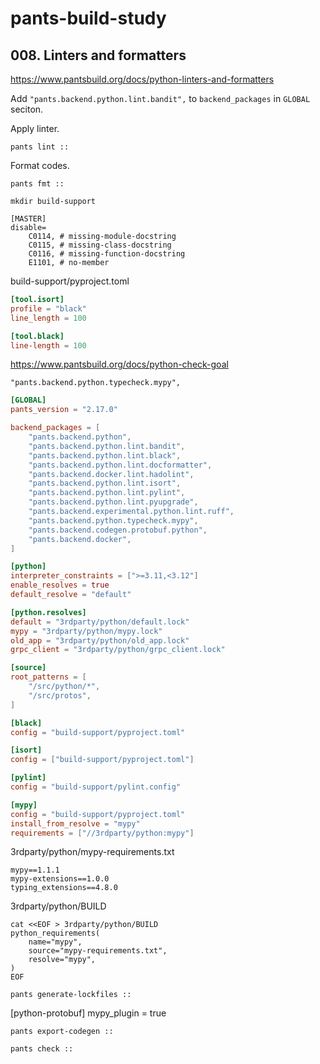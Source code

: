 # pants-build-study

## 008. Linters and formatters

https://www.pantsbuild.org/docs/python-linters-and-formatters



Add `"pants.backend.python.lint.bandit",` to `backend_packages` in `GLOBAL` seciton.


Apply linter.

```
pants lint ::
```

Format codes.

```
pants fmt ::
```

```shell
mkdir build-support
```

```
[MASTER]
disable=
    C0114, # missing-module-docstring
    C0115, # missing-class-docstring
    C0116, # missing-function-docstring
    E1101, # no-member

```


build-support/pyproject.toml

```toml
[tool.isort]
profile = "black"
line_length = 100

[tool.black]
line-length = 100
```

https://www.pantsbuild.org/docs/python-check-goal

```
"pants.backend.python.typecheck.mypy",
```


```toml
[GLOBAL]
pants_version = "2.17.0"

backend_packages = [
    "pants.backend.python",
    "pants.backend.python.lint.bandit",
    "pants.backend.python.lint.black",
    "pants.backend.python.lint.docformatter",
    "pants.backend.docker.lint.hadolint",
    "pants.backend.python.lint.isort",
    "pants.backend.python.lint.pylint",
    "pants.backend.python.lint.pyupgrade",
    "pants.backend.experimental.python.lint.ruff",
    "pants.backend.python.typecheck.mypy",
    "pants.backend.codegen.protobuf.python",
    "pants.backend.docker",
]

[python]
interpreter_constraints = [">=3.11,<3.12"]
enable_resolves = true
default_resolve = "default"

[python.resolves]
default = "3rdparty/python/default.lock"
mypy = "3rdparty/python/mypy.lock"
old_app = "3rdparty/python/old_app.lock"
grpc_client = "3rdparty/python/grpc_client.lock"

[source]
root_patterns = [
    "/src/python/*",
    "/src/protos",
]

[black]
config = "build-support/pyproject.toml"

[isort]
config = ["build-support/pyproject.toml"]

[pylint]
config = "build-support/pylint.config"

[mypy]
config = "build-support/pyproject.toml"
install_from_resolve = "mypy"
requirements = ["//3rdparty/python:mypy"]


```



3rdparty/python/mypy-requirements.txt

```
mypy==1.1.1
mypy-extensions==1.0.0
typing_extensions==4.8.0
```


3rdparty/python/BUILD
```
cat <<EOF > 3rdparty/python/BUILD
python_requirements(
    name="mypy",
    source="mypy-requirements.txt",
    resolve="mypy",
)
EOF
```

```shell
pants generate-lockfiles ::
```

[python-protobuf]
mypy_plugin = true

```
pants export-codegen ::
```

```
pants check ::
```
